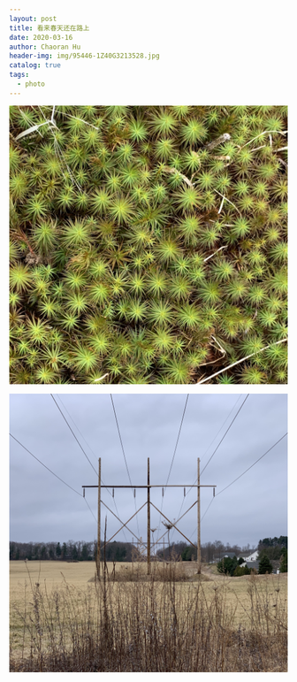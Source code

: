 ```yaml
---
layout: post
title: 看来春天还在路上
date: 2020-03-16
author: Chaoran Hu
header-img: img/95446-1Z40G3213528.jpg
catalog: true
tags:
  - photo
---
```



![](/photo/IMG_7459.JPG)

![](/photo/IMG_9901.JPG)
